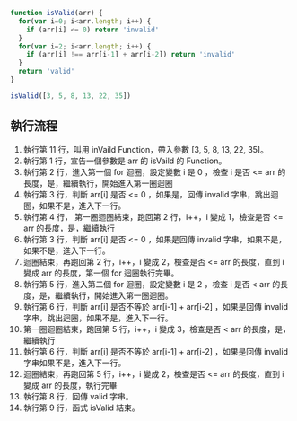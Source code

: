 ``` js
function isValid(arr) {
  for(var i=0; i<arr.length; i++) {
    if (arr[i] <= 0) return 'invalid'
  }
  for(var i=2; i<arr.length; i++) {
    if (arr[i] !== arr[i-1] + arr[i-2]) return 'invalid'
  }
  return 'valid'
}

isValid([3, 5, 8, 13, 22, 35])
```

## 執行流程

1. 執行第 11 行，叫用 inVaild Function，帶入參數 [3, 5, 8, 13, 22, 35]。
2. 執行第 1 行，宣告一個參數是 arr 的 isVaild 的 Function。
3. 執行第 2 行，進入第一個 for 迴圈，設定變數 i 是 0 ，檢查 i 是否 <= arr 的長度，是，繼續執行，開始進入第一圈迴圈
4. 執行第 3 行，判斷 arr[i] 是否 <= 0 ，如果是，回傳 invalid 字串，跳出迴圈，如果不是，進入下一行。
5. 執行第 4 行， 第一圈迴圈結束，跑回第 2 行，i++，i 變成 1，檢查是否 <= arr 的長度，是，繼續執行
6. 執行第 3 行，判斷 arr[i] 是否 <= 0 ，如果是回傳 invalid 字串，如果不是，如果不是，進入下一行。
7. 迴圈結束，再跑回第 2 行，i++，i 變成 2，檢查是否 <= arr 的長度，直到 i 變成 arr 的長度，第一個 for 迴圈執行完畢。
8. 執行第 5 行，進入第二個 for 迴圈，設定變數 i 是 2 ，檢查 i 是否 < arr 的長度，是，繼續執行，開始進入第一圈迴圈。
9. 執行第 6 行，判斷 arr[i] 是否不等於 arr[i-1] + arr[i-2] ，如果是回傳 invalid 字串，跳出迴圈，如果不是，進入下一行。
10. 第一圈迴圈結束，跑回第 5 行，i++，i 變成 3，檢查是否 < arr 的長度，是，繼續執行
11. 執行第 6 行，判斷 arr[i] 是否不等於 arr[i-1] + arr[i-2] ，如果是回傳 invalid 字串如果不是，進入下一行。
12. 迴圈結束，再跑回第 5 行，i++，i 變成 2，檢查是否 <= arr 的長度，直到 i 變成 arr 的長度，執行完畢
13. 執行第 8 行，回傳 valid 字串。
14. 執行第 9 行，函式 isValid 結束。
